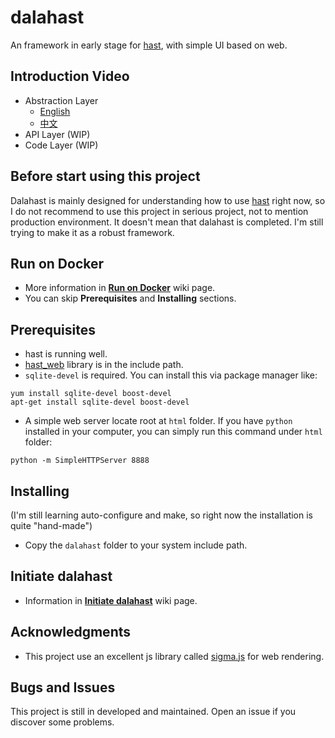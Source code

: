 # dalahast

An framework in early stage for [hast](https://github.com/hn12404988/hast), with simple UI based on web.

## Introduction Video

* Abstraction Layer
  - [English](https://www.youtube.com/watch?v=kjUw3OXX_gw)
  - [中文](https://www.youtube.com/watch?v=RftqUrRNDNw)
* API Layer (WIP)
* Code Layer (WIP)

## Before start using this project

Dalahast is mainly designed for understanding how to use [hast](https://github.com/hn12404988/hast) right now, so I do not recommend to use this project in serious project, not to mention production environment. It doesn't mean that dalahast is completed. I'm still trying to make it as a robust framework. 

## Run on Docker

* More information in [**Run on Docker**](https://github.com/hn12404988/dalahast/wiki/Run-on-Docker) wiki page.
* You can skip **Prerequisites** and **Installing** sections.

## Prerequisites

* hast is running well.
* [hast_web](https://github.com/hn12404988/hast_web) library is in the include path.
* `sqlite-devel` is required. You can install this via package manager like:
```
yum install sqlite-devel boost-devel
apt-get install sqlite-devel boost-devel
```
* A simple web server locate root at `html` folder. If you have `python` installed in your computer, you can simply run this command under `html` folder:
```
python -m SimpleHTTPServer 8888
```

## Installing
(I'm still learning auto-configure and make, so right now the installation is quite "hand-made")
* Copy the `dalahast` folder to your system include path.

## Initiate dalahast

* Information in [**Initiate dalahast**](https://github.com/hn12404988/dalahast/wiki/Initiate-dalahast) wiki page.

## Acknowledgments

* This project use an excellent js library called [sigma.js](https://github.com/jacomyal/sigma.js) for web rendering.

## Bugs and Issues

This project is still in developed and maintained. Open an issue if you discover some problems.
